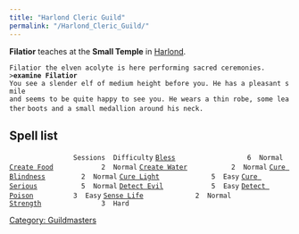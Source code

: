 ```yaml
---
title: "Harlond Cleric Guild"
permalink: "/Harlond_Cleric_Guild/"
---
```


**Filatior** teaches at the **Small Temple** in
[Harlond](Harlond "wikilink").

`Filatior the elven acolyte is here performing sacred ceremonies.`
`>`**`examine Filatior`**
`You see a slender elf of medium height before you. He has a pleasant smile`
`and seems to be quite happy to see you. He wears a thin robe, some leather`
`boots and a small medallion around his neck.`

## Spell list

`                Sessions  Difficulty`
[`Bless`](Bless "wikilink")`                  6  Normal`
[`Create Food`](Create_Food "wikilink")`            2  Normal`
[`Create Water`](Create_Water "wikilink")`           2  Normal`
[`Cure Blindness`](Cure_Blindness "wikilink")`         2  Normal`
[`Cure Light`](Cure_Light "wikilink")`             5  Easy`
[`Cure Serious`](Cure_Serious "wikilink")`           5  Normal`
[`Detect Evil`](Detect_Evil "wikilink")`            5  Easy`
[`Detect Poison`](Detect_Poison "wikilink")`          3  Easy`
[`Sense Life`](Sense_Life "wikilink")`             2  Normal`
[`Strength`](strength_Spell "wikilink")`               3  Hard`

[Category: Guildmasters](Category:_Guildmasters "wikilink")